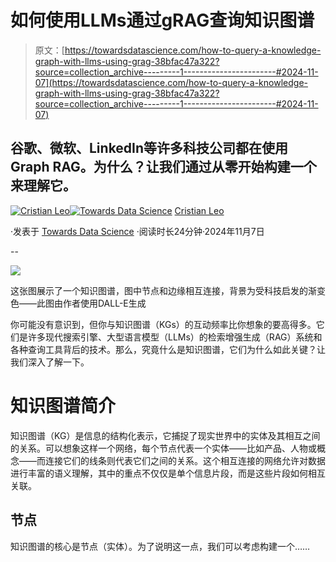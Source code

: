 # 如何使用LLMs通过gRAG查询知识图谱

> 原文：[https://towardsdatascience.com/how-to-query-a-knowledge-graph-with-llms-using-grag-38bfac47a322?source=collection_archive---------1-----------------------#2024-11-07](https://towardsdatascience.com/how-to-query-a-knowledge-graph-with-llms-using-grag-38bfac47a322?source=collection_archive---------1-----------------------#2024-11-07)

## 谷歌、微软、LinkedIn等许多科技公司都在使用Graph RAG。为什么？让我们通过从零开始构建一个来理解它。

[](https://medium.com/@cristianleo120?source=post_page---byline--38bfac47a322--------------------------------)[![Cristian Leo](../Images/99074292e7dfda50cf50a790b8deda79.png)](https://medium.com/@cristianleo120?source=post_page---byline--38bfac47a322--------------------------------)[](https://towardsdatascience.com/?source=post_page---byline--38bfac47a322--------------------------------)[![Towards Data Science](../Images/a6ff2676ffcc0c7aad8aaf1d79379785.png)](https://towardsdatascience.com/?source=post_page---byline--38bfac47a322--------------------------------) [Cristian Leo](https://medium.com/@cristianleo120?source=post_page---byline--38bfac47a322--------------------------------)

·发表于 [Towards Data Science](https://towardsdatascience.com/?source=post_page---byline--38bfac47a322--------------------------------) ·阅读时长24分钟·2024年11月7日

--

![](../Images/38d8a63f42d10297ca5009557cefda96.png)

这张图展示了一个知识图谱，图中节点和边缘相互连接，背景为受科技启发的渐变色——此图由作者使用DALL-E生成

你可能没有意识到，但你与知识图谱（KGs）的互动频率比你想象的要高得多。它们是许多现代搜索引擎、大型语言模型（LLMs）的检索增强生成（RAG）系统和各种查询工具背后的技术。那么，究竟什么是知识图谱，它们为什么如此关键？让我们深入了解一下。

# 知识图谱简介

知识图谱（KG）是信息的结构化表示，它捕捉了现实世界中的实体及其相互之间的关系。可以想象这样一个网络，每个节点代表一个实体——比如产品、人物或概念——而连接它们的线条则代表它们之间的关系。这个相互连接的网络允许对数据进行丰富的语义理解，其中的重点不仅仅是单个信息片段，而是这些片段如何相互关联。

## 节点

知识图谱的核心是节点（实体）。为了说明这一点，我们可以考虑构建一个……
